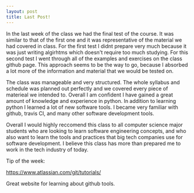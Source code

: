 ```yaml
---
layout: post
title: Last Post!
---
```


In the last week of the class we had the final test of the course. It was similar to that of the first one and it was
representative of the material we had covered in class. For the first test I didnt prepare very much because it was just
writing algirhtms which doesn't require too much studying. For this second test I went through all of the examples and
exercises on the class github page. This approach seems to be the way to go, because I absorbed a lot more of the information
and material that we would be tested on. 

The class was manageable and very structured. The whole syllabus and schedule was planned out perfectly and we 
covered every piece of materieal we intended to. Overall I am confident I have gained a great amount of knowledge 
and experience in python. In addition to learning python I learned a lot of new software tools. I became very familiar with 
github, travis CI, and many other software development tools. 

Overall I would highly reccomend this class to all computer science major students who are looking to learn software engineering
concepts, and who also want to learn the tools and practices that big tech companies use for software development.
I believe this class has more than prepared me to work in the tech industry of today.

Tip of the week:

<a href="https://www.atlassian.com/git/tutorials/">https://www.atlassian.com/git/tutorials/</a>

Great website for learning about github tools.
